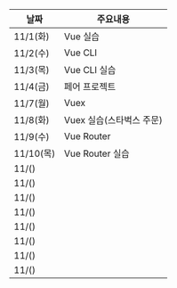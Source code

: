 |날짜|주요내용|
|------|---|
|11/1(화)|Vue 실습|
|11/2(수)|Vue CLI|
|11/3(목)|Vue CLI 실습|
|11/4(금)|페어 프로젝트|
|11/7(월)|Vuex|
|11/8(화)|Vuex 실습(스타벅스 주문)|
|11/9(수)|Vue Router|
|11/10(목)|Vue Router 실습|
|11/()||
|11/()||
|11/()||
|11/()||
|11/()||
|11/()||
|11/()||
|11/()||